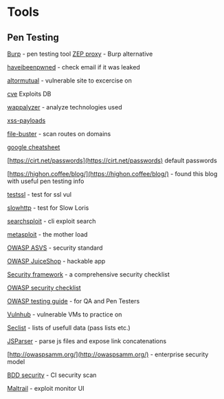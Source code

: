 # Tools
## Pen Testing
[Burp](https://portswigger.net) - pen testing tool
[ZEP proxy](https://github.com/zaproxy/zaproxy) - Burp alternative

[haveibeenpwned](https://haveibeenpwned.com/) - check email if it was leaked

[altormutual](http://altoromutual.com/) - vulnerable site to excercise on

[cve](https://www.cvedetails.com) Exploits DB

[wappalyzer](https://www.wappalyzer.com/) - analyze technologies used

[xss-payloads](http://www.xss-payloads.com/index.html)

[file-buster](https://github.com/henshin/filebuster) - scan routes on domains

[google cheatsheet](https://www.exploit-db.com/google-hacking-database)

[https://cirt.net/passwords](https://cirt.net/passwords) default passwords

[https://highon.coffee/blog/](https://highon.coffee/blog/) - found this blog with useful pen testing info

[testssl](https://testssl.sh/) - test for ssl vul

[slowhttp](https://github.com/shekyan/slowhttptest) - test for Slow Loris

[searchsploit](https://www.exploit-db.com/searchsploit) - cli exploit search

[metasploit](https://www.metasploit.com/) - the mother load

[OWASP ASVS](https://www.owasp.org/index.php/Category:OWASP_Application_Security_Verification_Standard_Project) - security standard

[OWASP JuiceShop](https://github.com/bkimminich/juice-shop) - hackable app

[Security framework](https://www.securityknowledgeframework.org/) - a comprehensive security checklist

[OWASP security checklist](https://www.owasp.org/index.php/File:OWASP_SCP_Quick_Reference_Guide_v2.pdf) 

[OWASP testing guide](https://www.owasp.org/index.php/OWASP_Testing_Guide_v4_Table_of_Contents) - for QA and Pen Testers

[Vulnhub](https://www.vulnhub.com/) - vulnerable VMs to practice on

[Seclist](https://github.com/danielmiessler/SecLists) - lists of usefull data (pass lists etc.)

[JSParser](https://github.com/nahamsec/JSParser) - parse js files and expose link concatenations

[http://owaspsamm.org/](http://owaspsamm.org/) - enterprise security model

[BDD security](https://continuumsecurity.net/bdd-security/) - CI security scan

[Maltrail](https://github.com/stamparm/maltrail) - exploit monitor UI
